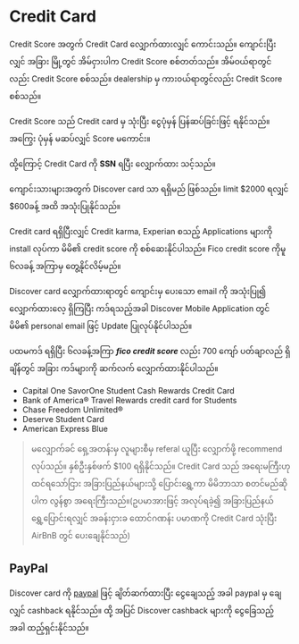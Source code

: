 # Credit Card

Credit Score အတွက် Credit Card လျှောက်ထားလျှင် ကောင်းသည်။​ ကျောင်းပြီးလျှင် အခြား မြို့တွင် အိမ်ငှားပါက Credit Score စစ်တတ်သည်။ အိမ်ဝယ်ရာတွင်လည်း Credit Score စစ်သည်။ dealership မှ ကား၀ယ်ရာတွင်လည်း Credit Score စစ်သည်။

Credit Score သည် Credit card မှ သုံးပြီး ငွေပုံမှန် ပြန်ဆပ်ခြင်းဖြင့် ရနိုင်သည်။ အကြွေး ပုံမှန် မဆပ်လျှင် Score မကောင်း။

ထို့ကြောင့် Credit Card ကို **SSN** ရပြီး လျှောက်ထား သင့်သည်။

ကျောင်းသားများအတွက် Discover card သာ ရရှိမည် ဖြစ်သည်။ limit $2000 ရလျှင် $600ခန့် အထိ အသုံးပြုနိုင်သည်။

Credit card ရရှိပြီးလျှင် Credit karma, Experian စသည့် Applications များကို install လုပ်ကာ မိမိ၏ credit score ကို စစ်ဆေးနိုင်ပါသည်။ Fico credit score ကိုမူ ၆လခန့် အကြာမှ တွေ့နိုင်လိမ့်မည်။

Discover card လျှောက်ထားရာတွင် ကျောင်းမှ ပေးသော email ကို အသုံးပြု၍ လျှောက်ထားလေ့ ရှိကြပြီး ကဒ်ရသည့်အခါ Discover Mobile Application တွင် မိမိ၏ personal email ဖြင့် Update ပြုလုပ်နိုင်ပါသည်။

ပထမကဒ် ရရှိပြီး ၆လခန့်အကြာ **_fico credit score_** လည်း 700 ကျော် ပတ်ချာလည် ရှိချိန်တွင် အခြား ကဒ်များကို ဆက်လက် လျှောက်ထားနိုင်ပါသည်။

- Capital One SavorOne Student Cash Rewards Credit Card
- Bank of America® Travel Rewards credit card for Students
- Chase Freedom Unlimited®
- Deserve Student Card
- American Express Blue

> မလျှောက်ခင် ရှေ့အတန်းမှ​ လူများစီမှ referal ယူပြီး လျှောက်ဖို့ recommend လုပ်သည်။ နှစ်ဦးနှစ်ဖက် $100 ရရှိနိုင်သည်။
> Credit Card သည် အရေးမကြီးဟု ထင်ရသော်ငြား အခြားပြည်နယ်များသို့ ပြောင်းရွှေ့ကာ မိမိဘာသာ စတင်မည်ဆိုပါက လွန်စွာ အရေးကြီးသည်။(ဥပမာအားဖြင့် အလုပ်ရခဲ့၍ အခြားပြည်နယ် ရွှေ့ပြောင်းရလျှင် အခန်းငှားခ ထောင်ဂဏန်း ပမာဏကို Credit Card သုံးပြီး AirBnB တွင် ပေးချေနိုင်သည်)

## PayPal

Discover card ကို [paypal](https://py.pl/1pf9jWs8rYC) ဖြင့် ချိတ်ဆက်ထားပြီး ငွေချေသည့် အခါ paypal မှ ချေလျှင် cashback ရနိုင်သည်။ ထို့ အပြင် Discover cashback များကို ငွေခြေသည့် အခါ ထည့်ရှင်းနိုင်သည်။
